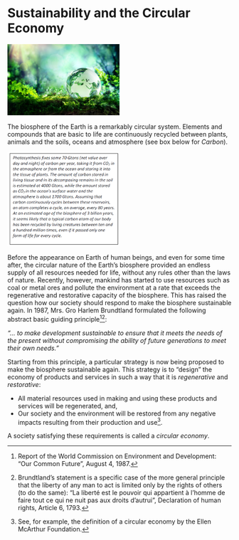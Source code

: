 # Sustainability and the Circular Economy

<img src="4_Photo.jpg" width="50%" height="50%">

The biosphere of the Earth is a remarkably circular system. Elements and compounds that are basic to
life are continuously recycled between plants, animals and the soils, oceans and atmosphere (see box
below for *Carbon*).

<img src="4_Photo2.png" width="50%" height="50%">

Before the appearance on Earth of human
beings, and even for some time after, the
circular nature of the Earth’s biosphere
provided an endless supply of all resources
needed for life, without any rules other than
the laws of nature. Recently, however,
mankind has started to use resources such as
coal or metal ores and pollute the environment
at a rate that exceeds the regenerative and
restorative capacity of the biosphere. This has
raised the question how our society should
respond to make the biosphere sustainable
again. In 1987, Mrs. Gro Harlem Brundtland
formulated the following abstract basic
guiding principle[^1][^2]:

*“… to make development sustainable to ensure that it meets the needs of the present without
compromising the ability of future generations to meet their own needs.”*

Starting from this principle, a particular strategy is now being proposed to make the biosphere
sustainable again. This strategy is to “design” the economy of products and services in such a way that
it is *regenerative* and *restorative*:
* All material resources used in making and using these products and services will be
regenerated, and,
* Our society and the environment will be restored from any negative impacts resulting from
their production and use[^3].

A society satisfying these requirements is called a *circular economy*.

[^1]: Report of the World Commission on Environment and Development: “Our Common Future”, August 4, 1987.
[^2]: Brundtland’s statement is a specific case of the more general principle that the liberty of any man to act is limited only by the rights of others (to do the same): “La liberté est le pouvoir qui appartient à l’homme de faire tout ce qui ne nuit pas aux droits d’autrui”, Declaration of human rights, Article 6, 1793.
[^3]: See, for example, the definition of a circular economy by the Ellen McArthur Foundation.

